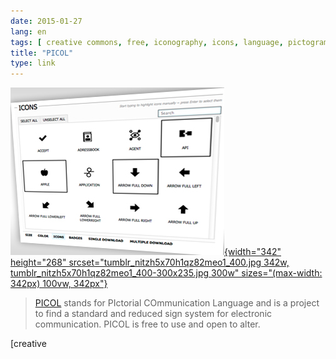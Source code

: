 ```yaml
---
date: 2015-01-27
lang: en
tags: [ creative commons, free, iconography, icons, language, pictograms, reference, signs, standard ]
title: "PICOL"
type: link
---
```


[![PICOL](tumblr_nitzh5x70h1qz82meo1_400.jpg){width="342"
height="268"
srcset="tumblr_nitzh5x70h1qz82meo1_400.jpg 342w, tumblr_nitzh5x70h1qz82meo1_400-300x235.jpg 300w"
sizes="(max-width: 342px) 100vw, 342px"}](http://picol.org/)

> [PICOL](http://picol.org/) stands for PIctorial COmmunication Language
> and is a project to find a standard and reduced sign system for
> electronic communication. PICOL is free to use and open to alter.

[creative

